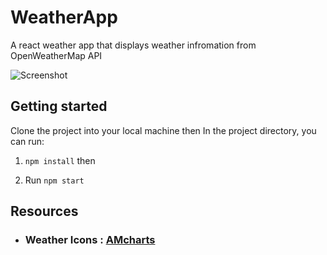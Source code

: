 # WeatherApp

A react weather app that displays weather infromation from OpenWeatherMap API

![Screenshot ](https://drive.google.com/file/d/116DTEgNiMCHQ3NFX8JQS0pmgEG9bZulc/view?usp=drivesdk)

## Getting started

Clone the project into your local machine then In the project directory, you can run:

1. `npm install` then

2. Run `npm start`

## Resources

- ### Weather Icons : [AMcharts](https://www.amcharts.com/free-animated-svg-weather-icons/)
